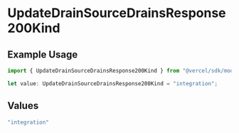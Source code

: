 # UpdateDrainSourceDrainsResponse200Kind

## Example Usage

```typescript
import { UpdateDrainSourceDrainsResponse200Kind } from "@vercel/sdk/models/updatedrainop.js";

let value: UpdateDrainSourceDrainsResponse200Kind = "integration";
```

## Values

```typescript
"integration"
```